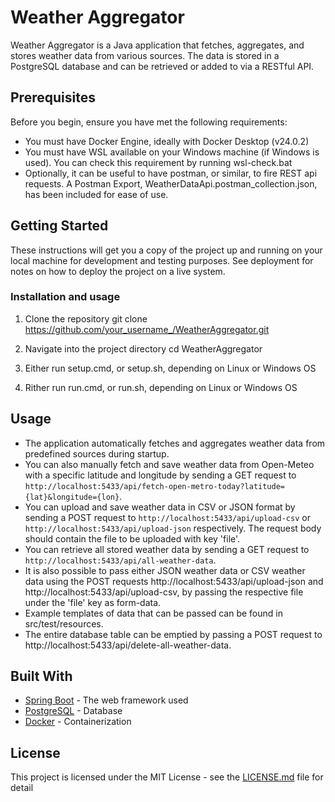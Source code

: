 # Weather Aggregator

Weather Aggregator is a Java application that fetches, aggregates, and stores weather data from various sources. The data is stored in a PostgreSQL database and can be retrieved or added to via a RESTful API.

## Prerequisites

Before you begin, ensure you have met the following requirements:

* You must have Docker Engine, ideally with Docker Desktop (v24.0.2)
* You must have WSL available on your Windows machine (if Windows is used). You can check this requirement by running wsl-check.bat
* Optionally, it can be useful to have postman, or similar, to fire REST api requests. A Postman Export, WeatherDataApi.postman_collection.json, has been included for ease of use.

## Getting Started

These instructions will get you a copy of the project up and running on your local machine for development and testing purposes. See deployment for notes on how to deploy the project on a live system.

### Installation and usage

1. Clone the repository
git clone https://github.com/your_username_/WeatherAggregator.git

2. Navigate into the project directory
cd WeatherAggregator

3. Either run setup.cmd, or setup.sh, depending on Linux or Windows OS

4. Rither run run.cmd, or run.sh, depending on Linux or Windows OS

## Usage

* The application automatically fetches and aggregates weather data from predefined sources during startup.
* You can also manually fetch and save weather data from Open-Meteo with a specific latitude and longitude by sending a GET request to `http://localhost:5433/api/fetch-open-metro-today?latitude={lat}&longitude={lon}`.
* You can upload and save weather data in CSV or JSON format by sending a POST request to `http://localhost:5433/api/upload-csv` or `http://localhost:5433/api/upload-json` respectively. The request body should contain the file to be uploaded with key 'file'.
* You can retrieve all stored weather data by sending a GET request to `http://localhost:5433/api/all-weather-data`.
* It is also possible to pass either JSON weather data or CSV weather data using the POST requests http://localhost:5433/api/upload-json and http://localhost:5433/api/upload-csv, by passing the respective file under the 'file' key as form-data.
* Example templates of data that can be passed can be found in src/test/resources.
* The entire database table can be emptied by passing a POST request to http://localhost:5433/api/delete-all-weather-data.


## Built With

* [Spring Boot](https://spring.io/projects/spring-boot) - The web framework used
* [PostgreSQL](https://www.postgresql.org/) - Database
* [Docker](https://www.docker.com/) - Containerization

## License

This project is licensed under the MIT License - see the [LICENSE.md](LICENSE.md) file for detail
